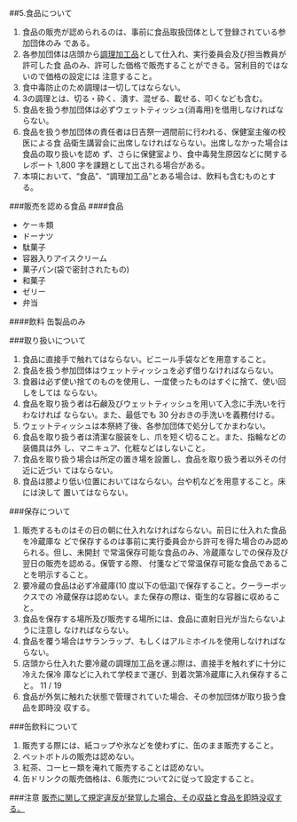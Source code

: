 ##5.食品について
1. 食品の販売が認められるのは、事前に食品取扱団体として登録されている参加団体のみ である。
2. 各参加団体は店頭から<u>調理加工品</u>として仕入れ、実行委員会及び担当教員が許可した食 品のみ、許可した価格で販売することができる。営利目的ではないので価格の設定には 注意すること。
3. 食中毒防止のため調理は一切してはならない。
4. 3の調理とは、切る・砕く、潰す、混ぜる、載せる、叩くなども含む。
5. 食品を扱う参加団体は必ずウェットティッシュ(消毒用)を借用しなければならない。
6. 食品を扱う参加団体の責任者は日吉祭一週間前に行われる、保健室主催の校医による食 品衛生講習会に出席しなければならない。出席しなかった場合は食品の取り扱いを認め ず、さらに保健室より、食中毒発生原因などに関するレポート 1,800 字を課題として出される場合がある。
7. 本項において、“食品”、“調理加工品”とある場合は、飲料も含むものとする。

###販売を認める食品
####食品
- ケーキ類
- ドーナツ
- 駄菓子
- 容器入りアイスクリーム
- 菓子パン(袋で密封されたもの)
- 和菓子
- ゼリー
- 弁当

####飲料
缶製品のみ

###取り扱いについて
1. 食品に直接手で触れてはならない。ビニール手袋などを用意すること。
2. 食品を扱う参加団体はウェットティッシュを必ず借りなければならない。
3. 食器は必ず使い捨てのものを使用し、一度使ったものはすぐに捨て、使い回しをしては ならない。
4. 食品を取り扱う者は石鹸及びウェットティッシュを用いて入念に手洗いを行わなければ ならない。また、最低でも 30 分おきの手洗いを義務付ける。
5. ウェットティッシュは本祭終了後、各参加団体で処分してかまわない。
6. 食品を取り扱う者は清潔な服装をし、爪を短く切ること。また、指輪などの装備具は外 し、マニキュア、化粧などはしないこと。
7. 食品を取り扱う場合は所定の置き場を設置し、食品を取り扱う者以外その付近に近づい てはならない。
8. 食品は膝より低い位置においてはならない。台や机などを用意すること。床には決して 置いてはならない。

###保存について
1. 販売するものはその日の朝に仕入れなければならない。前日に仕入れた食品を冷蔵庫な どで保存するのは事前に実行委員会から許可を得た場合のみ認められる。但し、未開封 で常温保存可能な食品のみ、冷蔵庫なしでの保存及び翌日の販売を認める。保管する際、 付箋などで常温保存可能な食品であることを明示すること。
2. 要冷蔵の食品は必ず冷蔵庫(10 度以下の低温)で保存すること。クーラーボックスでの 冷蔵保存は認めない。また保存の際は、衛生的な容器に収めること。
3. 食品を保存する場所及び販売する場所には、食品に直射日光が当たらないように注意し なければならない。
4. 食品を覆う場合はサランラップ、もしくはアルミホイルを使用しなければならない。
5. 店頭から仕入れた要冷蔵の調理加工品を運ぶ際は、直接手を触れずに十分に冷えた保冷 庫などに入れて学校まで運び、到着次第冷蔵庫に入れ保存すること。
   11 / 19
6. 食品が外気に触れた状態で管理されていた場合、その参加団体が取り扱う食品を即時没 収する。

###缶飲料について
1. 販売する際には、紙コップや氷などを使わずに、缶のまま販売すること。
2. ペットボトルの販売は認めない。
3. 紅茶、コーヒー類を淹れて販売することは認めない。
4. 缶ドリンクの販売価格は、6.販売について2に従って設定すること。

###注意
<u> 販売に関して規定違反が発覚した場合、その収益と食品を即時没収する。</u>
